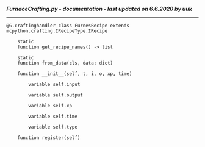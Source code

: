 ***FurnaceCrafting.py - documentation - last updated on 6.6.2020 by uuk***
___

    @G.craftinghandler class FurnesRecipe extends mcpython.crafting.IRecipeType.IRecipe

        static
        function get_recipe_names() -> list

        static
        function from_data(cls, data: dict)

        function __init__(self, t, i, o, xp, time)

            variable self.input

            variable self.output

            variable self.xp

            variable self.time

            variable self.type

        function register(self)